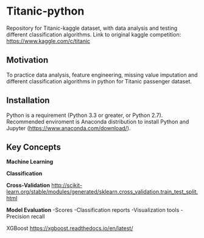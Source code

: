 # Titanic-python
Repository for Titanic-kaggle dataset, with data analysis and testing different classification algorithms.
Link to original kaggle competition: https://www.kaggle.com/c/titanic

## Motivation

To practice data analysis, feature engineering, missing value imputation and different classification algorithms in python for Titanic passenger dataset.

## Installation

Python is a requirement (Python 3.3 or greater, or Python 2.7). Recommended enviroment is Anaconda distribution to install Python and Jupyter (https://www.anaconda.com/download/).

## Key Concepts
__Machine Learning__

__Classification__

__Cross-Validation__
http://scikit-learn.org/stable/modules/generated/sklearn.cross_validation.train_test_split.html

__Model Evaluation__
-Scores
-Classification reports
-Visualization tools
-Precision recall

XGBoost
https://xgboost.readthedocs.io/en/latest/
